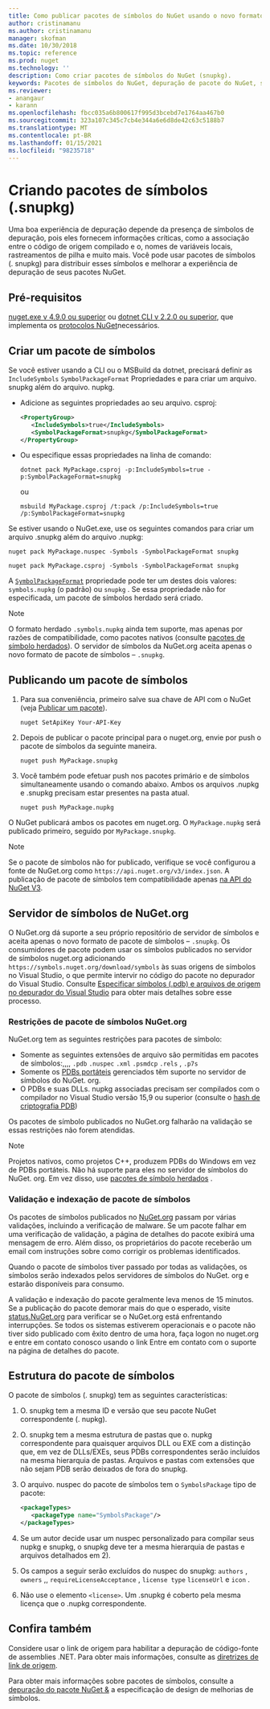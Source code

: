 ```yaml
---
title: Como publicar pacotes de símbolos do NuGet usando o novo formato de pacote de símbolos '.snupkg' | Microsoft Docs
author: cristinamanu
ms.author: cristinamanu
manager: skofman
ms.date: 10/30/2018
ms.topic: reference
ms.prod: nuget
ms.technology: ''
description: Como criar pacotes de símbolos do NuGet (snupkg).
keywords: Pacotes de símbolos do NuGet, depuração de pacote do NuGet, suporte à depuração de NuGet, símbolos de pacotes, convenções de símbolo de pacote do NuGet
ms.reviewer:
- anangaur
- karann
ms.openlocfilehash: fbcc035a6b800617f995d3bcebd7e1764aa467b0
ms.sourcegitcommit: 323a107c345c7cb4e344a6e6d8de42c63c5188b7
ms.translationtype: MT
ms.contentlocale: pt-BR
ms.lasthandoff: 01/15/2021
ms.locfileid: "98235718"
---
```

# <a name="creating-symbol-packages-snupkg"></a>Criando pacotes de símbolos (.snupkg)

Uma boa experiência de depuração depende da presença de símbolos de depuração, pois eles fornecem informações críticas, como a associação entre o código de origem compilado e o, nomes de variáveis locais, rastreamentos de pilha e muito mais. Você pode usar pacotes de símbolos (. snupkg) para distribuir esses símbolos e melhorar a experiência de depuração de seus pacotes NuGet.

## <a name="prerequisites"></a>Pré-requisitos

[nuget.exe v 4.9.0 ou superior](https://www.nuget.org/downloads) ou [dotnet CLI v 2.2.0 ou superior](https://www.microsoft.com/net/download/dotnet-core/2.2), que implementa os [protocolos NuGet](../api/nuget-protocols.md)necessários.

## <a name="creating-a-symbol-package"></a>Criar um pacote de símbolos

Se você estiver usando a CLI ou o MSBuild da dotnet, precisará definir as `IncludeSymbols` `SymbolPackageFormat` Propriedades e para criar um arquivo. snupkg além do arquivo. nupkg.

* Adicione as seguintes propriedades ao seu arquivo. csproj:

   ```xml
   <PropertyGroup>
      <IncludeSymbols>true</IncludeSymbols>
      <SymbolPackageFormat>snupkg</SymbolPackageFormat>
   </PropertyGroup>
   ```

* Ou especifique essas propriedades na linha de comando:

     ```dotnetcli
     dotnet pack MyPackage.csproj -p:IncludeSymbols=true -p:SymbolPackageFormat=snupkg
     ```

  ou

  ```cli
  msbuild MyPackage.csproj /t:pack /p:IncludeSymbols=true /p:SymbolPackageFormat=snupkg
  ```

Se estiver usando o NuGet.exe, use os seguintes comandos para criar um arquivo .snupkg além do arquivo .nupkg:

```cli
nuget pack MyPackage.nuspec -Symbols -SymbolPackageFormat snupkg

nuget pack MyPackage.csproj -Symbols -SymbolPackageFormat snupkg
```

A [`SymbolPackageFormat`](/dotnet/core/tools/csproj#symbolpackageformat) propriedade pode ter um destes dois valores: `symbols.nupkg` (o padrão) ou `snupkg` . Se essa propriedade não for especificada, um pacote de símbolos herdado será criado.

> [!Note]
> O formato herdado `.symbols.nupkg` ainda tem suporte, mas apenas por razões de compatibilidade, como pacotes nativos (consulte [pacotes de símbolo herdados](Symbol-Packages.md)). O servidor de símbolos da NuGet.org aceita apenas o novo formato de pacote de símbolos – `.snupkg`.

## <a name="publishing-a-symbol-package"></a>Publicando um pacote de símbolos

1. Para sua conveniência, primeiro salve sua chave de API com o NuGet (veja [Publicar um pacote](../nuget-org/publish-a-package.md)).

    ```cli
    nuget SetApiKey Your-API-Key
    ```

1. Depois de publicar o pacote principal para o nuget.org, envie por push o pacote de símbolos da seguinte maneira.

    ```cli
    nuget push MyPackage.snupkg
    ```

1. Você também pode efetuar push nos pacotes primário e de símbolos simultaneamente usando o comando abaixo. Ambos os arquivos .nupkg e .snupkg precisam estar presentes na pasta atual.

    ```cli
    nuget push MyPackage.nupkg
    ```

O NuGet publicará ambos os pacotes em nuget.org. O `MyPackage.nupkg` será publicado primeiro, seguido por `MyPackage.snupkg`.

> [!Note]
> Se o pacote de símbolos não for publicado, verifique se você configurou a fonte de NuGet.org como `https://api.nuget.org/v3/index.json`. A publicação de pacote de símbolos tem compatibilidade apenas [na API do NuGet V3](../api/overview.md#versioning).

## <a name="nugetorg-symbol-server"></a>Servidor de símbolos de NuGet.org

O NuGet.org dá suporte a seu próprio repositório de servidor de símbolos e aceita apenas o novo formato de pacote de símbolos – `.snupkg`. Os consumidores de pacote podem usar os símbolos publicados no servidor de símbolos nuget.org adicionando `https://symbols.nuget.org/download/symbols` às suas origens de símbolos no Visual Studio, o que permite intervir no código do pacote no depurador do Visual Studio. Consulte [Especificar símbolos (.pdb) e arquivos de origem no depurador do Visual Studio](/visualstudio/debugger/specify-symbol-dot-pdb-and-source-files-in-the-visual-studio-debugger) para obter mais detalhes sobre esse processo.

### <a name="nugetorg-symbol-package-constraints"></a>Restrições de pacote de símbolos NuGet.org

NuGet.org tem as seguintes restrições para pacotes de símbolo:

- Somente as seguintes extensões de arquivo são permitidas em pacotes de símbolos:,,,, `.pdb` `.nuspec` `.xml` `.psmdcp` `.rels` , `.p7s`
- Somente os [PDBs portáteis](https://github.com/dotnet/runtime/blob/87572a799bfd37779c079faf28544e3f9a16be58/src/libraries/System.Reflection.Metadata/specs/PortablePdb-Metadata.md) gerenciados têm suporte no servidor de símbolos do NuGet. org.
- O PDBs e suas DLLs. nupkg associadas precisam ser compilados com o compilador no Visual Studio versão 15,9 ou superior (consulte o [hash de criptografia PDB](https://github.com/dotnet/roslyn/issues/24429))

Os pacotes de símbolo publicados no NuGet.org falharão na validação se essas restrições não forem atendidas. 

> [!NOTE]
> Projetos nativos, como projetos C++, produzem PDBs do Windows em vez de PDBs portáteis. Não há suporte para eles no servidor de símbolos do NuGet. org. Em vez disso, use [pacotes de símbolo herdados](Symbol-Packages.md) .

### <a name="symbol-package-validation-and-indexing"></a>Validação e indexação de pacote de símbolos

Os pacotes de símbolos publicados no [NuGet.org](https://www.nuget.org/) passam por várias validações, incluindo a verificação de malware. Se um pacote falhar em uma verificação de validação, a página de detalhes do pacote exibirá uma mensagem de erro. Além disso, os proprietários do pacote receberão um email com instruções sobre como corrigir os problemas identificados.

Quando o pacote de símbolos tiver passado por todas as validações, os símbolos serão indexados pelos servidores de símbolos do NuGet. org e estarão disponíveis para consumo.

A validação e indexação do pacote geralmente leva menos de 15 minutos. Se a publicação do pacote demorar mais do que o esperado, visite [status.NuGet.org](https://status.nuget.org/) para verificar se o NuGet.org está enfrentando interrupções. Se todos os sistemas estiverem operacionais e o pacote não tiver sido publicado com êxito dentro de uma hora, faça logon no nuget.org e entre em contato conosco usando o link Entre em contato com o suporte na página de detalhes do pacote.

## <a name="symbol-package-structure"></a>Estrutura do pacote de símbolos

O pacote de símbolos (. snupkg) tem as seguintes características:

1) O. snupkg tem a mesma ID e versão que seu pacote NuGet correspondente (. nupkg).
2) O. snupkg tem a mesma estrutura de pastas que o. nupkg correspondente para quaisquer arquivos DLL ou EXE com a distinção que, em vez de DLLs/EXEs, seus PDBs correspondentes serão incluídos na mesma hierarquia de pastas. Arquivos e pastas com extensões que não sejam PDB serão deixados de fora do snupkg.
3) O arquivo. nuspec do pacote de símbolos tem o `SymbolsPackage` tipo de pacote:

   ```xml
   <packageTypes>
      <packageType name="SymbolsPackage"/>
   </packageTypes>
   ```

4) Se um autor decide usar um nuspec personalizado para compilar seus nupkg e snupkg, o snupkg deve ter a mesma hierarquia de pastas e arquivos detalhados em 2).
5) Os campos a seguir serão excluídos do nuspec do snupkg: ```authors``` , ```owners``` ,, ```requireLicenseAcceptance``` , ```license type``` ```licenseUrl``` e  ```icon``` .
6) Não use o elemento ```<license>```. Um .snupkg é coberto pela mesma licença que o .nupkg correspondente.

## <a name="see-also"></a>Confira também

Considere usar o link de origem para habilitar a depuração de código-fonte de assemblies .NET. Para obter mais informações, consulte as [diretrizes de link de origem](/dotnet/standard/library-guidance/sourcelink).

Para obter mais informações sobre pacotes de símbolos, consulte a [depuração do pacote NuGet &](https://github.com/NuGet/Home/wiki/NuGet-Package-Debugging-&-Symbols-Improvements) a especificação de design de melhorias de símbolos.
